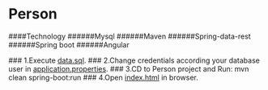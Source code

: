 # Person

####Technology
######Mysql
######Maven
######Spring-data-rest
######Spring boot
######Angular



<p></p>
<p></p>
### 1.Execute <a href="https://github.com/zKalev/Person/blob/master/Person/src/main/resources/data.sql">data.sql</a>.
### 2.Change credentials according your database user in  <a href="https://github.com/zKalev/Person/blob/master/Person/src/main/resources/application.properties">application.properties</a>.
### 3.CD to Person project and  Run:  mvn clean spring-boot:run 
### 4.Open <a href="https://github.com/zKalev/Person/blob/master/PersonFace/index.html">index.html</a> in browser.

